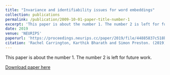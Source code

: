 ```yaml
---
title: "Invariance and identifiability issues for word embeddings"
collection: publications
permalink: /publication/2009-10-01-paper-title-number-1
excerpt: 'This paper is about the number 1. The number 2 is left for future work.'
date: 2019
venue: 'NEURIPS'
paperurl: 'https://proceedings.neurips.cc/paper/2019/file/44885837c518b06e3f98b41ab8cedc0f-Paper.pdf'
citation: 'Rachel Carrington, Karthik Bharath and Simon Preston. (2019). &quot;Invariance and identifiability issues for word embeddings.&quot; <i>Journal 1</i>. 1(1).'
---
```

This paper is about the number 1. The number 2 is left for future work.

[Download paper here]([http://academicpages.github.io/files/paper1.pdf](https://proceedings.neurips.cc/paper/2019/file/44885837c518b06e3f98b41ab8cedc0f-Paper.pdf))

